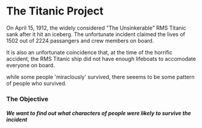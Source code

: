 # The Titanic Project

On April 15, 1912, the widely considered "The Unsinkerable" RMS Titanic sank after it hit an iceberg. The unfortunate incident claimed the lives of 1502 out of 2224 passangers and crew members on board.

It is also an unfortunate coincidence that, at the time of the horrific accident, the RMS Titanic ship did not have enough lifeboats to accomodate everyone on board.

while some people 'miraclously' survived, there seeems to be some pattern of people who survived.

### The Objective
##### We want to find out what characters of people were likely to survive the incident
